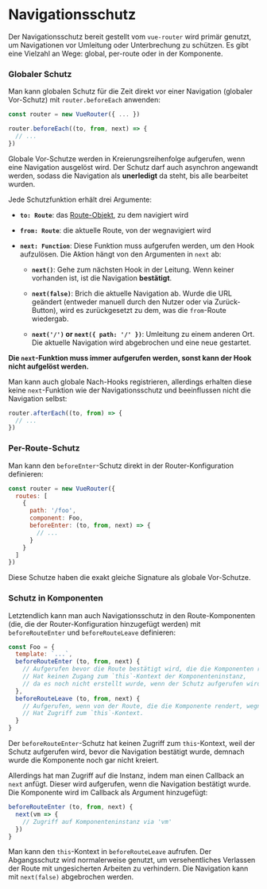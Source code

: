 # Navigationsschutz

Der Navigationsschutz bereit gestellt vom `vue-router` wird primär genutzt, um Navigationen vor Umleitung oder Unterbrechung zu schützen. Es gibt eine Vielzahl an Wege: global, per-route oder in der Komponente.

### Globaler Schutz

Man kann globalen Schutz für die Zeit direkt vor einer Navigation (globaler Vor-Schutz) mit `router.beforeEach` anwenden:

``` js
const router = new VueRouter({ ... })

router.beforeEach((to, from, next) => {
  // ...
})
```

Globale Vor-Schutze werden in Kreierungsreihenfolge aufgerufen, wenn eine Navigation ausgelöst wird. Der Schutz darf auch asynchron angewandt werden, sodass die Navigation als **unerledigt** da steht, bis alle bearbeitet wurden.

Jede Schutzfunktion erhält drei Argumente:

- **`to: Route`**: das [Route-Objekt](../api/route-object.md), zu dem navigiert wird

- **`from: Route`**: die aktuelle Route, von der wegnavigiert wird

- **`next: Function`**: Diese Funktion muss aufgerufen werden, um den Hook aufzulösen. Die Aktion hängt von den Argumenten in `next` ab:

  - **`next()`**: Gehe zum nächsten Hook in der Leitung. Wenn keiner vorhanden ist, ist die Navigation **bestätigt**.

  - **`next(false)`**: Brich die aktuelle Navigation ab. Wurde die URL geändert (entweder manuell durch den Nutzer oder via Zurück-Button), wird es zurückgesetzt zu dem, was die `from`-Route wiedergab.

  - **`next('/')` or `next({ path: '/' })`**: Umleitung zu einem anderen Ort. Die aktuelle Navigation wird abgebrochen und eine neue gestartet.

**Die `next`-Funktion muss immer aufgerufen werden, sonst kann der Hook nicht aufgelöst werden.**

Man kann auch globale Nach-Hooks registrieren, allerdings erhalten diese keine `next`-Funktion wie der Navigationsschutz und beeinflussen nicht die Navigation selbst:

``` js
router.afterEach((to, from) => {
  // ...
})
```

### Per-Route-Schutz

Man kann den `beforeEnter`-Schutz direkt in der Router-Konfiguration definieren:

``` js
const router = new VueRouter({
  routes: [
    {
      path: '/foo',
      component: Foo,
      beforeEnter: (to, from, next) => {
        // ...
      }
    }
  ]
})
```

Diese Schutze haben die exakt gleiche Signature als globale Vor-Schutze.

### Schutz in Komponenten

Letztendlich kann man auch Navigationsschutz in den Route-Komponenten (die, die der Router-Konfiguration hinzugefügt werden) mit `beforeRouteEnter` und `beforeRouteLeave` definieren:

``` js
const Foo = {
  template: `...`,
  beforeRouteEnter (to, from, next) {
    // Aufgerufen bevor die Route bestätigt wird, die die Komponenten rendert.
    // Hat keinen Zugang zum `this`-Kontext der Komponenteninstanz,
    // da es noch nicht erstellt wurde, wenn der Schutz aufgerufen wird.
  },
  beforeRouteLeave (to, from, next) {
    // Aufgerufen, wenn von der Route, die die Komponente rendert, wegnavigiert wird.
    // Hat Zugriff zum `this`-Kontext.
  }
}
```

Der `beforeRouteEnter`-Schutz hat keinen Zugriff zum `this`-Kontext, weil der Schutz aufgerufen wird, bevor die Navigation bestätigt wurde, demnach wurde die Komponente noch gar nicht kreiert.

Allerdings hat man Zugriff auf die Instanz, indem man einen Callback an `next` anfügt. Dieser wird aufgerufen, wenn die Navigation bestätigt wurde. Die Komponente wird im Callback als Argument hinzugefügt:

``` js
beforeRouteEnter (to, from, next) {
  next(vm => {
    // Zugriff auf Komponenteninstanz via 'vm'
  })
}
```

Man kann den `this`-Kontext in `beforeRouteLeave` aufrufen. Der Abgangsschutz wird normalerweise genutzt, um versehentliches Verlassen der Route mit ungesicherten Arbeiten zu verhindern. Die Navigation kann mit `next(false)` abgebrochen werden.
